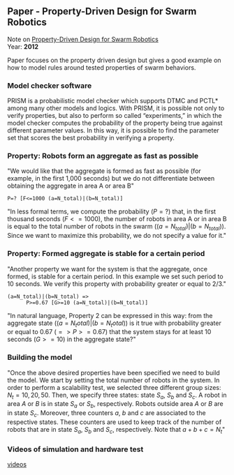 ## Paper - Property-Driven Design for Swarm Robotics
Note on [Property-Driven Design for Swarm Robotics](../Relevant%20Papers/Property-Driven%20Design%20for%20Swarm%20Robotics.pdf)  
Year: **2012**

Paper focuses on the property driven design but gives a good example on how to model rules around tested properties of swarm behaviors.

### Model checker software
PRISM is a probabilistic model checker which supports DTMC and PCTL* among many other models and logics. With PRISM, it is possible not only to verify properties, but also to perform so called “experiments,” in which the model checker computes the probability of the property being true against different parameter values. In this way, it is possible to find the parameter set that scores the best probability in verifying a property.

### Property: Robots form an aggregate as fast as possible
"We would like that the aggregate is formed as fast as possible (for example, in the first 1,000 seconds) but we do not differentiate between obtaining the aggregate in area A or area B"
```PRISM
P=? [F<=1000 (a=N_total)|(b=N_total)]
```

"In less formal terms, we compute the probability  $(P=?)$ that, in the first thousand seconds $(F<=1000)$, the number of robots in area A or in area B is equal to the total number of robots in the swarm $((a=N_{total})|(b=N_{total}))$. Since we want to maximize this probability, we do not specify a value for it."

### Property: Formed aggregate is stable for a certain period
"Another property we want for the system is that the aggregate, once formed, is stable for a certain period. In this example we set such period to 10 seconds. We verify this property with probability greater or equal to 2/3."

```PRISM
(a=N_total)|(b=N_total) =>
      P>=0.67 [G>=10 (a=N_total)|(b=N_total)]
```

"In natural language, Property 2 can be expressed in this way: from the aggregate state $((a=N_total)|(b=N_total))$ is it true with probability greater or equal to 0.67 $(=> P>=0.67)$ that the system stays for at least 10 seconds $(G>=10)$ in the aggregate state?"

### Building the model
"Once the above desired properties have been specified we need to build the model. We start by setting the total number of robots in the system. In order to perform a scalability test, we selected three different group sizes: $N_t = 10, 20, 50.$ Then, we specify three states: state $S_a$, $S_b$ and $S_c$. A robot in area $A$ or $B$ is in state $S_a$ or $S_b$, respectively. Robots outside area $A$ or $B$ are in state $S_c$. Moreover, three counters $a$, $b$ and $c$ are associated to the respective states. These counters are used to keep track of the number of robots that are in state $S_a$, $S_b$ and $S_c$, respectively. Note that $a+b+c=N_t$"

### Videos of simulation and hardware test
[videos](https://iridia.ulb.ac.be/supp/IridiaSupp2011-018/)
